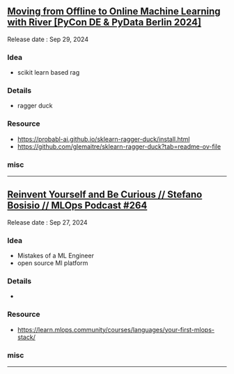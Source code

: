 ## [Moving from Offline to Online Machine Learning with River [PyCon DE & PyData Berlin 2024]](https://youtu.be/dLrVg6vf_1c)
Release date : Sep 29, 2024 
### Idea
- scikit learn based rag

### Details
- ragger duck

### Resource
- https://probabl-ai.github.io/sklearn-ragger-duck/install.html
- https://github.com/glemaitre/sklearn-ragger-duck?tab=readme-ov-file

### misc
 
---
## [Reinvent Yourself and Be Curious // Stefano Bosisio // MLOps Podcast #264](https://youtu.be/h-WGL-57OfU)
Release date : Sep 27, 2024
### Idea
- Mistakes of a ML Engineer
- open source Ml platform

### Details
- 

### Resource
- https://learn.mlops.community/courses/languages/your-first-mlops-stack/

### misc
 
---
